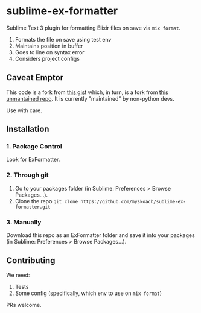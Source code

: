 # sublime-ex-formatter

Sublime Text 3 plugin for formatting Elixir files on save via `mix format`.

1. Formats the file on save using test env
2. Maintains position in buffer
3. Goes to line on syntax error
4. Considers project configs

## Caveat Emptor

This code is a fork from [this gist](https://gist.github.com/Fire-Dragon-DoL/df4d33a6f836fc295451d94991fcbaf5) which, in turn, is a fork from [this unmantained repo](https://github.com/karolsluszniak/elixir-formatter-sublime). It is currently "maintained" by non-python devs.

Use with care.

## Installation

### 1. Package Control

Look for ExFormatter.

### 2. Through git

1. Go to your packages folder (in Sublime: Preferences > Browse Packages...).
2. Clone the repo `git clone https://github.com/myskoach/sublime-ex-formatter.git`

### 3. Manually

Download this repo as an ExFormatter folder and save it into your packages (in Sublime: Preferences > Browse Packages...).

## Contributing

We need:

1. Tests
2. Some config (specifically, which env to use on `mix format`)

PRs welcome.
